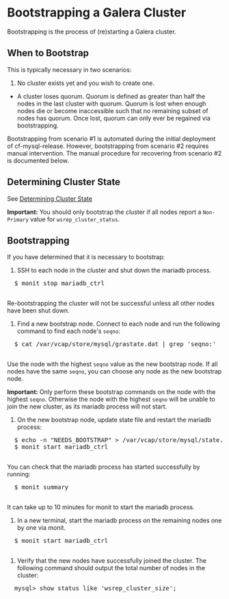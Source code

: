 # Bootstrapping a Galera Cluster

Bootstrapping is the process of (re)starting a Galera cluster.  

## When to Bootstrap

This is typically necessary in two scenarios:

1. No cluster exists yet and you wish to create one.
- A cluster loses quorum. Quorum is defined as greater than half the nodes in the last cluster with quorum. Quorum is lost when enough nodes die or become inaccessible such that no remaining subset of nodes has quorum. Once lost, quorum can only ever be regained via bootstrapping.

Bootstrapping from scenario #1 is automated during the initial deployment of cf-mysql-release. However, bootstrapping from scenario #2 requires manual intervention. The manual procedure for recovering from scenario #2 is documented below.

## Determining Cluster State

See [Determining Cluster State](cluster-state.md)

**Important:** You should only bootstrap the cluster if all nodes report a `Non-Primary` value for `wsrep_cluster_status`.

## Bootstrapping

If you have determined that it is necessary to bootstrap:

1. SSH to each node in the cluster and shut down the mariadb process.

  <pre class="terminal">
  $ monit stop mariadb_ctrl
  </pre>

  Re-bootstrapping the cluster will not be successful unless all other nodes have been shut down.

1. Find a new bootstrap node. Connect to each node and run the following command to find each node's `seqno`:

  <pre class="terminal">
  $ cat /var/vcap/store/mysql/grastate.dat | grep 'seqno:'
  </pre>

  Use the node with the highest `seqno` value as the new bootstrap node. If all nodes have the same `seqno`, you can choose any node as the new bootstrap node.

  **Important:** Only perform these bootstrap commands on the node with the highest `seqno`. Otherwise the node with the highest `seqno` will be unable to join the new cluster, as its mariadb process will not start.

1. On the new bootstrap node, update state file and restart the mariadb process:

  <pre class="terminal">
  $ echo -n "NEEDS_BOOTSTRAP" > /var/vcap/store/mysql/state.txt
  $ monit start mariadb_ctrl
  </pre>

  You can check that the mariadb process has started successfully by running:

  <pre class="terminal">
  $ monit summary
  </pre>

  It can take up to 10 minutes for monit to start the mariadb process.

1. In a new terminal, start the mariadb process on the remaining nodes one by one via monit.

  <pre class="terminal">
  $ monit start mariadb_ctrl
  </pre>

1. Verify that the new nodes have successfully joined the cluster. The following command should output the total number of nodes in the cluster:

  <pre class="terminal">
  mysql> show status like 'wsrep_cluster_size';
  </pre>
